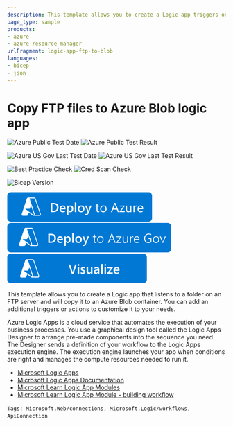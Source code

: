 ```yaml
---
description: This template allows you to create a Logic app triggers on files in an FTP server and copies them to an Azure Blob container. You can add an additional triggers or actions to customize it to your needs.
page_type: sample
products:
- azure
- azure-resource-manager
urlFragment: logic-app-ftp-to-blob
languages:
- bicep
- json
---
```

# Copy FTP files to Azure Blob logic app

![Azure Public Test Date](https://azurequickstartsservice.blob.core.windows.net/badges/quickstarts/microsoft.logic/logic-app-ftp-to-blob/PublicLastTestDate.svg)
![Azure Public Test Result](https://azurequickstartsservice.blob.core.windows.net/badges/quickstarts/microsoft.logic/logic-app-ftp-to-blob/PublicDeployment.svg)

![Azure US Gov Last Test Date](https://azurequickstartsservice.blob.core.windows.net/badges/quickstarts/microsoft.logic/logic-app-ftp-to-blob/FairfaxLastTestDate.svg)
![Azure US Gov Last Test Result](https://azurequickstartsservice.blob.core.windows.net/badges/quickstarts/microsoft.logic/logic-app-ftp-to-blob/FairfaxDeployment.svg)

![Best Practice Check](https://azurequickstartsservice.blob.core.windows.net/badges/quickstarts/microsoft.logic/logic-app-ftp-to-blob/BestPracticeResult.svg)
![Cred Scan Check](https://azurequickstartsservice.blob.core.windows.net/badges/quickstarts/microsoft.logic/logic-app-ftp-to-blob/CredScanResult.svg)

![Bicep Version](https://azurequickstartsservice.blob.core.windows.net/badges/quickstarts/microsoft.logic/logic-app-ftp-to-blob/BicepVersion.svg)

[![Deploy To Azure](https://raw.githubusercontent.com/Azure/azure-quickstart-templates/master/1-CONTRIBUTION-GUIDE/images/deploytoazure.svg?sanitize=true)](https://portal.azure.com/#create/Microsoft.Template/uri/https%3A%2F%2Fraw.githubusercontent.com%2FAzure%2Fazure-quickstart-templates%2Fmaster%2Fquickstarts%2Fmicrosoft.logic%2Flogic-app-ftp-to-blob%2Fazuredeploy.json)
[![Deploy To Azure US Gov](https://raw.githubusercontent.com/Azure/azure-quickstart-templates/master/1-CONTRIBUTION-GUIDE/images/deploytoazuregov.svg?sanitize=true)](https://portal.azure.us/#create/Microsoft.Template/uri/https%3A%2F%2Fraw.githubusercontent.com%2FAzure%2Fazure-quickstart-templates%2Fmaster%2Fquickstarts%2Fmicrosoft.logic%2Flogic-app-ftp-to-blob%2Fazuredeploy.json)
[![Visualize](https://raw.githubusercontent.com/Azure/azure-quickstart-templates/master/1-CONTRIBUTION-GUIDE/images/visualizebutton.svg?sanitize=true)](http://armviz.io/#/?load=https%3A%2F%2Fraw.githubusercontent.com%2FAzure%2Fazure-quickstart-templates%2Fmaster%2Fquickstarts%2Fmicrosoft.logic%2Flogic-app-ftp-to-blob%2Fazuredeploy.json)

This template allows you to create a Logic app that listens to a folder on an FTP server and will copy it to an Azure Blob container. You can add an additional triggers or actions to customize it to your needs.

Azure Logic Apps is a cloud service that automates the execution of your business processes. You use a graphical design tool called the Logic Apps Designer to arrange pre-made components into the sequence you need. The Designer sends a definition of your workflow to the Logic Apps execution engine. The execution engine launches your app when conditions are right and manages the compute resources needed to run it.

- [Microsoft Logic Apps](https://azure.microsoft.com/services/logic-apps/)
- [Microsoft Logic Apps Documentation](https://learn.microsoft.com/azure/logic-apps/)
- [Microsoft Learn Logic App Modules](https://learn.microsoft.com/learn/browse/?term=logic%20app)
- [Microsoft Learn Logic App Module - building workflow](https://learn.microsoft.com/learn/paths/build-workflows-with-logic-apps/)

`Tags: Microsoft.Web/connections, Microsoft.Logic/workflows, ApiConnection`
